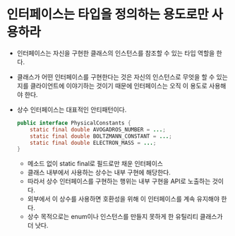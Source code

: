 # 인터페이스는 타입을 정의하는 용도로만 사용하라

- 인터페이스는 자신을 구현한 클래스의 인스턴스를 참조할 수 있는 타입 역할을 한다.
- 클래스가 어떤 인터페이스를 구현한다는 것은 자신의 인스턴스로 무엇을 할 수 있는지를 클라이언트에 이야기하는 것이기 때문에 인터페이스는 오직 이 용도로 사용해야 한다.
- 상수 인터페이스는 대표적인 안티패턴이다.
    
    ```java
    public interface PhysicalConstants {
        static final double AVOGADROS_NUMBER = ...;
        static final double BOLTZMANN_CONSTANT = ...;
        static final double ELECTRON_MASS = ...;
    }
    ```
    
    - 메소드 없이 static final로 필드로만 채운 인터페이스
    - 클래스 내부에서 사용하는 상수는 내부 구현에 해당한다.
    - 따라서 상수 인터페이스를 구현하는 행위는 내부 구현을 API로 노출하는 것이다.
    - 외부에서 이 상수를 사용하면 호환성을 위해 이 인터페이스를 계속 유지해야 한다.
    - 상수 목적으로는 enum이나 인스턴스를 만들지 못하게 한 유틸리티 클래스가 더 낫다.
